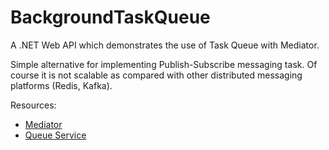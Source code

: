 # BackgroundTaskQueue

A .NET Web API which demonstrates the use of Task Queue with Mediator.

Simple alternative for implementing Publish-Subscribe messaging task. Of course it is not scalable as compared with other distributed messaging platforms (Redis, Kafka).  

Resources:
* [Mediator](https://github.com/jbogard/MediatR)
* [Queue Service](https://docs.microsoft.com/en-us/dotnet/core/extensions/queue-service)
